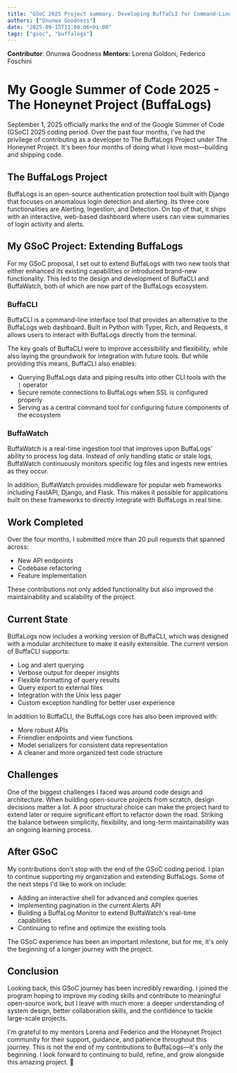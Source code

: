 ```yaml
---
title: "GSoC 2025 Project summary. Developing BuffaCLI for Command-Line Management and BuffaWatch for Real-Time Log Tracking"
authors: ["Onunwa Goodness"]
date: "2025-09-15T11:00:06+01:00"
tags: ["gsoc", "buffalogs"]
---
```


**Contributor**: Onunwa Goodness
**Mentors:** Lorena Goldoni, Federico Foschini

# My Google Summer of Code 2025 - The Honeynet Project (BuffaLogs)

September 1, 2025 officially marks the end of the Google Summer of Code (GSoC) 2025 coding period. Over the past four months, I've had the privilege of contributing as a developer to The BuffaLogs Project under The Honeynet Project. It's been four months of doing what I love most—building and shipping code.
<!--more-->

## The BuffaLogs Project

BuffaLogs is an open-source authentication protection tool built with Django that focuses on anomalous login detection and alerting. Its three core functionalities are Alerting, Ingestion, and Detection. On top of that, it ships with an interactive, web-based dashboard where users can view summaries of login activity and alerts.

## My GSoC Project: Extending BuffaLogs

For my GSoC proposal, I set out to extend BuffaLogs with two new tools that either enhanced its existing capabilities or introduced brand-new functionality. This led to the design and development of BuffaCLI and BuffaWatch, both of which are now part of the BuffaLogs ecosystem.

### BuffaCLI

BuffaCLI is a command-line interface tool that provides an alternative to the BuffaLogs web dashboard. Built in Python with Typer, Rich, and Requests, it allows users to interact with BuffaLogs directly from the terminal.

The key goals of BuffaCLI were to improve accessibility and flexibility, while also laying the groundwork for integration with future tools. But while providing this means, BuffaCLI also enables:

- Querying BuffaLogs data and piping results into other CLI tools with the `|` operator
- Secure remote connections to BuffaLogs when SSL is configured properly
- Serving as a central command tool for configuring future components of the ecosystem

### BuffaWatch

BuffaWatch is a real-time ingestion tool that improves upon BuffaLogs' ability to process log data. Instead of only handling static or stale logs, BuffaWatch continuously monitors specific log files and ingests new entries as they occur.

In addition, BuffaWatch provides middleware for popular web frameworks including FastAPI, Django, and Flask. This makes it possible for applications built on these frameworks to directly integrate with BuffaLogs in real time.

## Work Completed

Over the four months, I submitted more than 20 pull requests that spanned across:

- New API endpoints
- Codebase refactoring
- Feature implementation

These contributions not only added functionality but also improved the maintainability and scalability of the project.

## Current State

BuffaLogs now includes a working version of BuffaCLI, which was designed with a modular architecture to make it easily extensible. The current version of BuffaCLI supports:

- Log and alert querying
- Verbose output for deeper insights
- Flexible formatting of query results
- Query export to external files
- Integration with the Unix less pager
- Custom exception handling for better user experience

In addition to BuffaCLI, the BuffaLogs core has also been improved with:

- More robust APIs
- Friendlier endpoints and view functions
- Model serializers for consistent data representation
- A cleaner and more organized test code structure

## Challenges

One of the biggest challenges I faced was around code design and architecture. When building open-source projects from scratch, design decisions matter a lot. A poor structural choice can make the project hard to extend later or require significant effort to refactor down the road. Striking the balance between simplicity, flexibility, and long-term maintainability was an ongoing learning process.

## After GSoC

My contributions don't stop with the end of the GSoC coding period. I plan to continue supporting my organization and extending BuffaLogs. Some of the next steps I'd like to work on include:

- Adding an interactive shell for advanced and complex queries
- Implementing pagination in the current Alerts API
- Building a BuffaLog Monitor to extend BuffaWatch's real-time capabilities
- Continuing to refine and optimize the existing tools

The GSoC experience has been an important milestone, but for me, it's only the beginning of a longer journey with the project.

## Conclusion

Looking back, this GSoC journey has been incredibly rewarding. I joined the program hoping to improve my coding skills and contribute to meaningful open-source work, but I leave with much more: a deeper understanding of system design, better collaboration skills, and the confidence to tackle large-scale projects.

I'm grateful to my mentors Lorena and Federico and the Honeynet Project community for their support, guidance, and patience throughout this journey. This is not the end of my contributions to BuffaLogs—it's only the beginning. I look forward to continuing to build, refine, and grow alongside this amazing project. 🚀